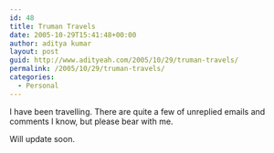```yaml
---
id: 48
title: Truman Travels
date: 2005-10-29T15:41:48+00:00
author: aditya kumar
layout: post
guid: http://www.adityeah.com/2005/10/29/truman-travels/
permalink: /2005/10/29/truman-travels/
categories:
  - Personal
---
```

I have been travelling. There are quite a few of unreplied emails and comments I know, but please bear with me.  
  
Will update soon.